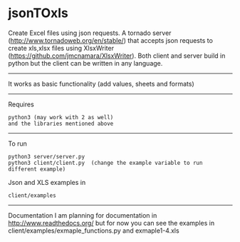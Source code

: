 jsonTOxls
=========

Create Excel files using json requests. A tornado server (http://www.tornadoweb.org/en/stable/) that accepts json requests to create xls,xlsx files using XlsxWriter (https://github.com/jmcnamara/XlsxWriter).
Both client and server build in python but the client can be written in any language.

___
It works as basic functionality (add values, sheets and formats)
___
Requires

    python3 (may work with 2 as well)
    and the libraries mentioned above
___
To run

    python3 server/server.py
    python3 client/client.py  (change the example variable to run different example)

Json and XLS examples in

    client/examples

___
Documentation
    I am planning for documentation in http://www.readthedocs.org/ but for now you can see the examples in client/examples/exmaple_functions.py and exmaple1-4.xls‎

